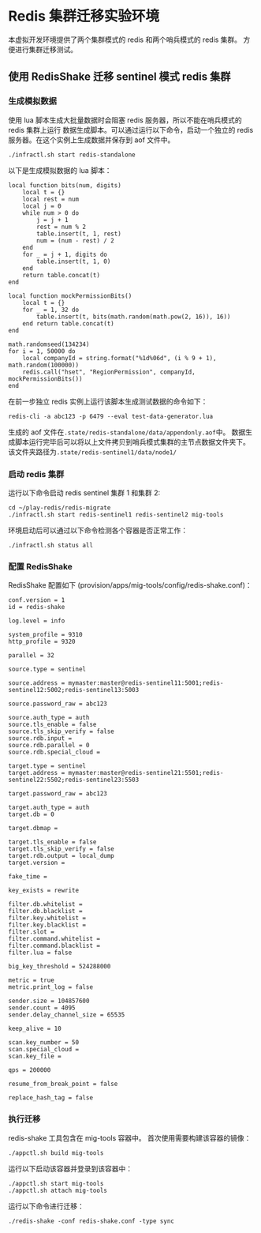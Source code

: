 # Redis 集群迁移实验环境

本虚拟开发环境提供了两个集群模式的 redis 和两个哨兵模式的 redis 集群。
方便进行集群迁移测试。

## 使用 RedisShake 迁移 sentinel 模式 redis 集群

### 生成模拟数据

使用 lua 脚本生成大批量数据时会阻塞 redis 服务器，所以不能在哨兵模式的 redis 集群上运行
数据生成脚本。可以通过运行以下命令，启动一个独立的 redis 服务器。在这个实例上生成数据并保存到 aof 文件中。

    ./infractl.sh start redis-standalone

以下是生成模拟数据的 lua 脚本：

    local function bits(num, digits)
        local t = {}
        local rest = num
        local j = 0
        while num > 0 do
            j = j + 1
            rest = num % 2
            table.insert(t, 1, rest)
            num = (num - rest) / 2
        end
        for _ = j + 1, digits do
            table.insert(t, 1, 0)
        end
        return table.concat(t)
    end

    local function mockPermissionBits()
        local t = {}
        for _ = 1, 32 do
            table.insert(t, bits(math.random(math.pow(2, 16)), 16))
        end return table.concat(t)
    end

    math.randomseed(134234)
    for i = 1, 50000 do
        local companyId = string.format("%1d%06d", (i % 9 + 1), math.random(100000))
        redis.call("hset", "RegionPermission", companyId, mockPermissionBits())
    end

在前一步独立 redis 实例上运行该脚本生成测试数据的命令如下：

    redis-cli -a abc123 -p 6479 --eval test-data-generator.lua

生成的 aof 文件在`.state/redis-standalone/data/appendonly.aof`中。
数据生成脚本运行完毕后可以将以上文件拷贝到哨兵模式集群的主节点数据文件夹下。
该文件夹路径为`.state/redis-sentinel1/data/node1/`

### 启动 redis 集群

运行以下命令启动 redis sentinel 集群 1 和集群 2:

    cd ~/play-redis/redis-migrate
    ./infractl.sh start redis-sentinel1 redis-sentinel2 mig-tools

环境启动后可以通过以下命令检测各个容器是否正常工作：

    ./infractl.sh status all

### 配置 RedisShake

RedisShake 配置如下 (provision/apps/mig-tools/config/redis-shake.conf)：

    conf.version = 1
    id = redis-shake

    log.level = info

    system_profile = 9310
    http_profile = 9320

    parallel = 32

    source.type = sentinel

    source.address = mymaster:master@redis-sentinel11:5001;redis-sentinel12:5002;redis-sentinel13:5003

    source.password_raw = abc123

    source.auth_type = auth
    source.tls_enable = false
    source.tls_skip_verify = false
    source.rdb.input =
    source.rdb.parallel = 0
    source.rdb.special_cloud =

    target.type = sentinel
    target.address = mymaster:master@redis-sentinel21:5501;redis-sentinel22:5502;redis-sentinel23:5503

    target.password_raw = abc123

    target.auth_type = auth
    target.db = 0

    target.dbmap =

    target.tls_enable = false
    target.tls_skip_verify = false
    target.rdb.output = local_dump
    target.version =

    fake_time =

    key_exists = rewrite

    filter.db.whitelist =
    filter.db.blacklist =
    filter.key.whitelist =
    filter.key.blacklist =
    filter.slot =
    filter.command.whitelist =
    filter.command.blacklist =
    filter.lua = false

    big_key_threshold = 524288000

    metric = true
    metric.print_log = false

    sender.size = 104857600
    sender.count = 4095
    sender.delay_channel_size = 65535

    keep_alive = 10

    scan.key_number = 50
    scan.special_cloud =
    scan.key_file =

    qps = 200000

    resume_from_break_point = false

    replace_hash_tag = false

### 执行迁移

redis-shake 工具包含在 mig-tools 容器中。
首次使用需要构建该容器的镜像：

    ./appctl.sh build mig-tools

运行以下启动该容器并登录到该容器中：

    ./appctl.sh start mig-tools
    ./appctl.sh attach mig-tools

运行以下命令进行迁移：

    ./redis-shake -conf redis-shake.conf -type sync

[1]: https://desktop.docker.com/mac/stable/amd64/Docker.dmg?utm_source=docker&utm_medium=webreferral&utm_campaign=dd-smartbutton&utm_location=header
[2]: https://github.com/schnell18/play-redis.git
